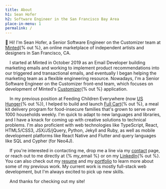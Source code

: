 ```yaml
---
title: About
h1: Sean Hofer
h2: Software Engineer in the San Francisco Bay Area
place-in-menu: 1
permalink: /
---
```

:wave: Hi! I'm Sean Hofer, a Senior Software Engineer on the Customizer team at [Minted](https://www.minted.com){% out %}, an online marketplace of independent artists and designers in San Francisco, CA. 

&emsp;I started at Minted in October 2019 as an Email Developer building marketing emails and working to implement product recommendations into our triggered and transactional emails, and eventually I began helping the marketing team as a flexible engineering resource. Nowadays, I'm a Senior Software Engineer on the Customizer front-end team, which focuses on development of Minted's [Customizer](https://customizer.minted.com/MIN-XO8-IFS){% out %} application.

&emsp;In my previous position at Feeding Children Everywhere (now [US Hunger](https://www.ushunger.org){% out %}), I helped to build and launch [Full Cart](https://www.fullcart.org){% out %}, a meal kit delivery program for food-insecure families that's grown to serve over 1000 households weekly. I'm quick to adapt to new languages and libraries, and I have a knack for coming up with creative solutions to technical problems. I'm also proficient with web technologies like TypeScript, React, HTML5/CSS3, JSX/JS/jQuery, Python, Jekyll and Ruby, as well as mobile development platforms like React Native and Flutter and query languages like SQL and Cypher (for Neo4J).

&emsp;If you're interested in contacting me, drop me a line via my [contact](/contact) page, or reach out to me directly at {% my_email %} or on my [LinkedIn](/linkedin){% out %}. You can also check out my [resume](/resume) and my [portfolio](/portfolio) to learn more about some of my previous work. My current work is mostly full-stack web development, but I'm always excited to pick up new skills. 

&emsp;And thanks for checking out my site!
